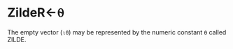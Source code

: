 




<h1 class="heading"><span class="name">Zilde</span><span class="command">R←⍬</span></h1>

The empty vector (`⍳0`) may be represented by the numeric constant `⍬` called ZILDE.



